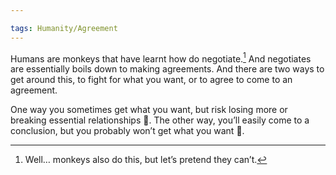 ```yaml
---

tags: Humanity/Agreement
---
```


Humans are monkeys that have learnt how do negotiate.[^1] And negotiates are essentially boils down to making agreements. And there are two ways to get around this, to fight for what you want, or to agree to come to an agreement.

One way you sometimes get what you want, but risk losing more or breaking essential relationships 🫤. The other way, you’ll easily come to a conclusion, but you probably won’t get what you want 🫤.

[^1]: Well… monkeys also do this, but let’s pretend they can’t.